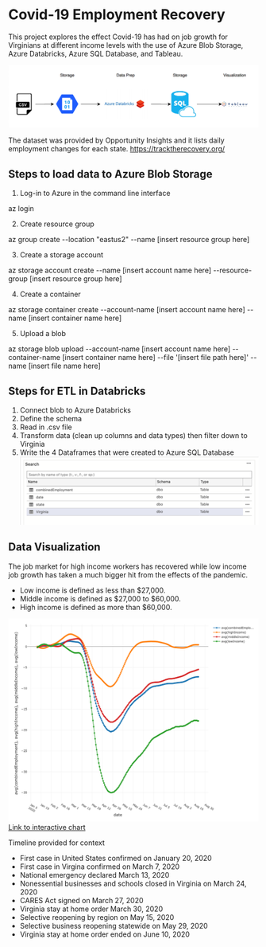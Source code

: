 # Covid-19 Employment Recovery

This project explores the effect Covid-19 has had on job growth for Virginians at different income levels with the use of Azure Blob Storage, Azure Databricks, Azure SQL Database, and Tableau.

![](https://github.com/smithashley/Covid-Employment-Recovery/blob/main/images/newazurediag.png)

The dataset was provided by Opportunity Insights and it lists daily employment changes for each state. https://tracktherecovery.org/ 

## Steps to load data to Azure Blob Storage

1. Log-in to Azure in the command line interface

az login

2. Create resource group

az group create --location "eastus2" --name [insert resource group here]

3. Create a storage account

az storage account create --name [insert account name here] --resource-group [insert resource group here] 

4. Create a container

az storage container create --account-name [insert account name here] --name [insert container name here]

5. Upload a blob

az storage blob upload --account-name [insert account name here] --container-name [insert container name here] --file '[insert file path here]' --name [insert file name here]

## Steps for ETL in Databricks
1. Connect blob to Azure Databricks
2. Define the schema
3. Read in .csv file
4. Transform data (clean up columns and data types) then filter down to Virginia
5. Write the 4 Dataframes that were created to Azure SQL Database
![](https://github.com/smithashley/Covid-Employment-Recovery/blob/main/images/dboimage.png)

## Data Visualization
The job market for high income workers has recovered while low income job growth has taken a much bigger hit from the effects of the pandemic.  
- Low income is defined as less than $27,000.
- Middle income is defined as $27,000 to $60,000.
- High income is defined as more than $60,000.

![](https://github.com/smithashley/Covid-Employment-Recovery/blob/main/images/newplot.png)
[Link to interactive chart](https://public.tableau.com/views/Project1_16033597504640/Sheet2?:language=en&:display_count=y&publish=yes&:origin=viz_share_link)

Timeline provided for context
- First case in United States confirmed on January 20, 2020
- First case in Virgina confirmed on March 7, 2020
- National emergency declared March 13, 2020
- Nonessential businesses and schools closed in Virginia on March 24, 2020
- CARES Act signed on March 27, 2020
- Virginia stay at home order March 30, 2020
- Selective reopening by region on May 15, 2020
- Selective business reopening statewide on May 29, 2020
- Virginia stay at home order ended on June 10, 2020


